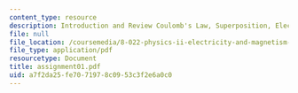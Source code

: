 ```yaml
---
content_type: resource
description: Introduction and Review Coulomb's Law, Superposition, Electric Fields.
file: null
file_location: /coursemedia/8-022-physics-ii-electricity-and-magnetism-fall-2002/a7f2da25fe7071978c0953c3f2e6a0c0_assignment01.pdf
file_type: application/pdf
resourcetype: Document
title: assignment01.pdf
uid: a7f2da25-fe70-7197-8c09-53c3f2e6a0c0
---
```

